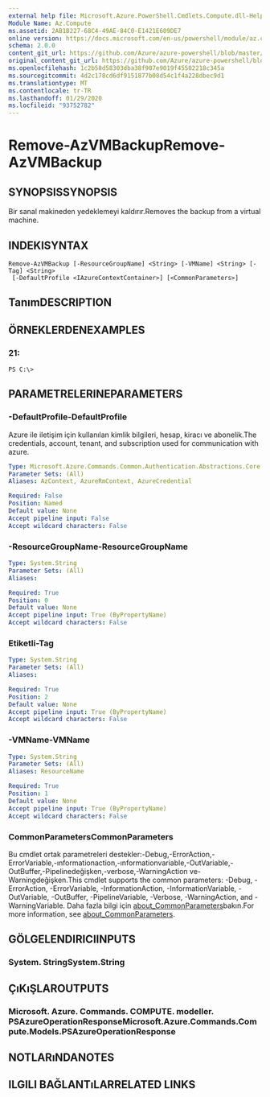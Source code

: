 ```yaml
---
external help file: Microsoft.Azure.PowerShell.Cmdlets.Compute.dll-Help.xml
Module Name: Az.Compute
ms.assetid: 2AB1B227-68C4-49AE-84C0-E1421E609DE7
online version: https://docs.microsoft.com/en-us/powershell/module/az.compute/remove-azvmbackup
schema: 2.0.0
content_git_url: https://github.com/Azure/azure-powershell/blob/master/src/Compute/Compute/help/Remove-AzVMBackup.md
original_content_git_url: https://github.com/Azure/azure-powershell/blob/master/src/Compute/Compute/help/Remove-AzVMBackup.md
ms.openlocfilehash: 1c2b58d58303dba38f907e9019f45502218c345a
ms.sourcegitcommit: 4d2c178cd6df9151877b08d54c1f4a228dbec9d1
ms.translationtype: MT
ms.contentlocale: tr-TR
ms.lasthandoff: 01/29/2020
ms.locfileid: "93752782"
---
```

# <span data-ttu-id="9488f-101">Remove-AzVMBackup</span><span class="sxs-lookup"><span data-stu-id="9488f-101">Remove-AzVMBackup</span></span>

## <span data-ttu-id="9488f-102">SYNOPSIS</span><span class="sxs-lookup"><span data-stu-id="9488f-102">SYNOPSIS</span></span>
<span data-ttu-id="9488f-103">Bir sanal makineden yedeklemeyi kaldırır.</span><span class="sxs-lookup"><span data-stu-id="9488f-103">Removes the backup from a virtual machine.</span></span>

## <span data-ttu-id="9488f-104">INDEKI</span><span class="sxs-lookup"><span data-stu-id="9488f-104">SYNTAX</span></span>

```
Remove-AzVMBackup [-ResourceGroupName] <String> [-VMName] <String> [-Tag] <String>
 [-DefaultProfile <IAzureContextContainer>] [<CommonParameters>]
```

## <span data-ttu-id="9488f-105">Tanım</span><span class="sxs-lookup"><span data-stu-id="9488f-105">DESCRIPTION</span></span>

## <span data-ttu-id="9488f-106">ÖRNEKLERDEN</span><span class="sxs-lookup"><span data-stu-id="9488f-106">EXAMPLES</span></span>

### <span data-ttu-id="9488f-107">2</span><span class="sxs-lookup"><span data-stu-id="9488f-107">1:</span></span>
```
PS C:\>
```

## <span data-ttu-id="9488f-108">PARAMETRELERINE</span><span class="sxs-lookup"><span data-stu-id="9488f-108">PARAMETERS</span></span>

### <span data-ttu-id="9488f-109">-DefaultProfile</span><span class="sxs-lookup"><span data-stu-id="9488f-109">-DefaultProfile</span></span>
<span data-ttu-id="9488f-110">Azure ile iletişim için kullanılan kimlik bilgileri, hesap, kiracı ve abonelik.</span><span class="sxs-lookup"><span data-stu-id="9488f-110">The credentials, account, tenant, and subscription used for communication with azure.</span></span>

```yaml
Type: Microsoft.Azure.Commands.Common.Authentication.Abstractions.Core.IAzureContextContainer
Parameter Sets: (All)
Aliases: AzContext, AzureRmContext, AzureCredential

Required: False
Position: Named
Default value: None
Accept pipeline input: False
Accept wildcard characters: False
```

### <span data-ttu-id="9488f-111">-ResourceGroupName</span><span class="sxs-lookup"><span data-stu-id="9488f-111">-ResourceGroupName</span></span>
```yaml
Type: System.String
Parameter Sets: (All)
Aliases:

Required: True
Position: 0
Default value: None
Accept pipeline input: True (ByPropertyName)
Accept wildcard characters: False
```

### <span data-ttu-id="9488f-112">Etiketli</span><span class="sxs-lookup"><span data-stu-id="9488f-112">-Tag</span></span>
```yaml
Type: System.String
Parameter Sets: (All)
Aliases:

Required: True
Position: 2
Default value: None
Accept pipeline input: True (ByPropertyName)
Accept wildcard characters: False
```

### <span data-ttu-id="9488f-113">-VMName</span><span class="sxs-lookup"><span data-stu-id="9488f-113">-VMName</span></span>
```yaml
Type: System.String
Parameter Sets: (All)
Aliases: ResourceName

Required: True
Position: 1
Default value: None
Accept pipeline input: True (ByPropertyName)
Accept wildcard characters: False
```

### <span data-ttu-id="9488f-114">CommonParameters</span><span class="sxs-lookup"><span data-stu-id="9488f-114">CommonParameters</span></span>
<span data-ttu-id="9488f-115">Bu cmdlet ortak parametreleri destekler:-Debug,-ErrorAction,-ErrorVariable,-ınformationaction,-ınformationvariable,-OutVariable,-OutBuffer,-Pipelinedeğişken,-verbose,-WarningAction ve-Warningdeğişken.</span><span class="sxs-lookup"><span data-stu-id="9488f-115">This cmdlet supports the common parameters: -Debug, -ErrorAction, -ErrorVariable, -InformationAction, -InformationVariable, -OutVariable, -OutBuffer, -PipelineVariable, -Verbose, -WarningAction, and -WarningVariable.</span></span> <span data-ttu-id="9488f-116">Daha fazla bilgi için [about_CommonParameters](https://go.microsoft.com/fwlink/?LinkID=113216)bakın.</span><span class="sxs-lookup"><span data-stu-id="9488f-116">For more information, see [about_CommonParameters](https://go.microsoft.com/fwlink/?LinkID=113216).</span></span>

## <span data-ttu-id="9488f-117">GÖLGELENDIRICI</span><span class="sxs-lookup"><span data-stu-id="9488f-117">INPUTS</span></span>

### <span data-ttu-id="9488f-118">System. String</span><span class="sxs-lookup"><span data-stu-id="9488f-118">System.String</span></span>

## <span data-ttu-id="9488f-119">ÇıKıŞLAR</span><span class="sxs-lookup"><span data-stu-id="9488f-119">OUTPUTS</span></span>

### <span data-ttu-id="9488f-120">Microsoft. Azure. Commands. COMPUTE. modeller. PSAzureOperationResponse</span><span class="sxs-lookup"><span data-stu-id="9488f-120">Microsoft.Azure.Commands.Compute.Models.PSAzureOperationResponse</span></span>

## <span data-ttu-id="9488f-121">NOTLARıNDA</span><span class="sxs-lookup"><span data-stu-id="9488f-121">NOTES</span></span>

## <span data-ttu-id="9488f-122">ILGILI BAĞLANTıLAR</span><span class="sxs-lookup"><span data-stu-id="9488f-122">RELATED LINKS</span></span>
